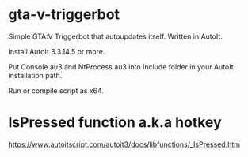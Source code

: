 # gta-v-triggerbot
Simple GTA:V Triggerbot that autoupdates itself. Written in AutoIt.

Install AutoIt 3.3.14.5 or more.

Put Console.au3 and NtProcess.au3 into Include folder in your AutoIt installation path.

Run or compile script as x64.

# IsPressed function a.k.a hotkey
https://www.autoitscript.com/autoit3/docs/libfunctions/_IsPressed.htm
